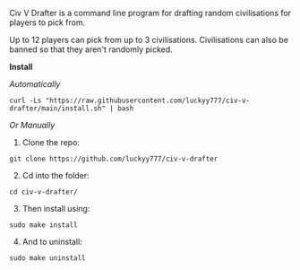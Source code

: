 Civ V Drafter is a command line program for drafting random civilisations for players to pick from.

Up to 12 players can pick from up to 3 civilisations. Civilisations can also be banned so that they aren't randomly picked.

**Install**

*Automatically*

`curl -Ls "https://raw.githubusercontent.com/luckyy777/civ-v-drafter/main/install.sh" | bash`

*Or Manually*

1. Clone the repo:

`git clone https://github.com/luckyy777/civ-v-drafter`

2. Cd into the folder:

`cd civ-v-drafter/`

3. Then install using:

`sudo make install`

4. And to uninstall:

`sudo make uninstall`
